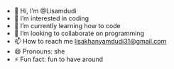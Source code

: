 - 👋 Hi, I’m @Lisamdudi
- 👀 I’m interested in coding
- 🌱 I’m currently learning how to code
- 💞️ I’m looking to collaborate on programming
- 📫 How to reach me lisakhanyamdudi31@gmail.com
- 😄 Pronouns: she
- ⚡ Fun fact: fun to have around

<!---
Lisamdudi/Lisamdudi is a ✨ special ✨ repository because its `README.md` (this file) appears on your GitHub profile.
You can click the Preview link to take a look at your changes.
--->
